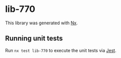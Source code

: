 # lib-770

This library was generated with [Nx](https://nx.dev).

## Running unit tests

Run `nx test lib-770` to execute the unit tests via [Jest](https://jestjs.io).
